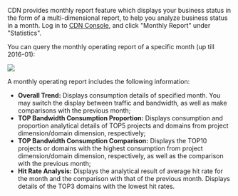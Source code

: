 CDN provides monthly report feature which displays your business status in the form of a multi-dimensional report, to help you analyze business status in a month. Log in to [CDN Console](https://console.qcloud.com/cdn), and click "Monthly Report" under "Statistics".

You can query the monthly operating report of a specific month (up till 2016-01):

![](https://mc.qcloudimg.com/static/img/29b1da5a626d4a660d4ea0e2e3ceaeb6/1.png)

A monthly operating report includes the following information:

+ **Overall Trend:** Displays consumption details of specified month. You may switch the display between traffic and bandwidth, as well as make comparisons with the previous month;
+ **TOP Bandwidth Consumption Proportion:** Displays consumption and proportion analytical details of TOP5 projects and domains from project dimension/domain dimension, respectively;
+ **TOP Bandwidth Consumption Comparison:** Displays the TOP10 projects or domains with the highest consumption from project dimension/domain dimension, respectively, as well as the comparison with the previous month;
+ **Hit Rate Analysis:** Displays the analytical result of average hit rate for the month and the comparison with that of the previous month. Displays details of the TOP3 domains with the lowest hit rates.



